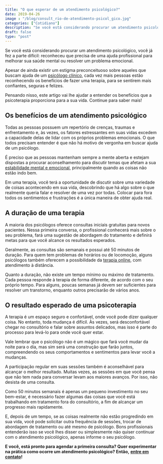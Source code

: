 ```yaml
---
title: "O que esperar de um atendimento psicológico?"
date: 2019-04-26
image : "/blog/consult_rio-de-atendimento-psicol_gico.jpg"
categories: ["Cotidiano"]
description: "Se você está considerando procurar um atendimento psicológico, você já fez a parte difícil: reconheceu que precisa melhorar sua saúde mental! Saiba mais..."
draft: false
type: "post"
---
```


Se você está considerando procurar um atendimento psicológico, você já fez a parte difícil: reconheceu que precisa de uma ajuda profissional para melhorar sua saúde mental ou resolver um problema emocional.

Apesar de ainda existir um estigma preconceituoso sobre aqueles que buscam ajuda de um [psicólogo clínico](/pra-que-serve-um-psicologo-clinico/), cada vez mais pessoas estão reconhecendo os benefícios de fazer uma terapia, para se sentirem mais confiantes, seguras e felizes.

Pensando nisso, este artigo vai lhe ajudar a entender os benefícios que a psicoterapia proporciona para a sua vida. Continue para saber mais!

## **Os benefícios de um atendimento psicológico**

Todas as pessoas possuem um repertório de crenças, traumas e enfrentamento e, às vezes, os fatores estressantes em suas vidas excedem a capacidade delas de lidar com os próprios problemas emocionais. O que todos precisam entender é que não há motivo de vergonha em buscar ajuda de um psicólogo.

É preciso que as pessoas mantenham sempre a mente aberta e estejam dispostas a procurar aconselhamento para discutir temas que afetam a sua [estabilidade mental e emocional](/instabilidade-emocional/), principalmente quando as coisas não estão indo bem.

Em uma terapia, você terá a oportunidade de discutir sobre uma variedade de coisas acontecendo em sua vida, descobrindo que há algo sobre o que realmente queria falar e resolver de uma vez por todas. Colocar para fora todos os sentimentos e frustrações é a única maneira de obter ajuda real.

## **A duração de uma terapia**

A maioria dos psicólogos oferece consultas iniciais gratuitas para novos pacientes. Nessa primeira conversa, o profissional conhecerá mais sobre o seu problema, fará uma sugestão de abordagem do tratamento e definirá metas para que você alcance os resultados esperados.

Geralmente, as consultas são semanais e possui até 50 minutos de duração. Para quem tem problemas de horários ou de locomoção, alguns psicólogos também oferecem a possibilidade da [terapia online](/psicologo-online/), com atendimento à distância.

Quanto a duração, não existe um tempo mínimo ou máximo de tratamento. Cada pessoa responde à terapia de forma diferente, de acordo com o seu próprio tempo. Para alguns, poucas semanas já devem ser suficientes para resolver um transtorno, enquanto outros precisarão de vários anos.

## **O resultado esperado de uma psicoterapia**

A terapia é um espaço seguro e confortável, onde você pode dizer qualquer coisa. No entanto, toda mudança é difícil. Às vezes, será desconfortável chegar no consultório e falar sobre assuntos delicados, mas isso é parte do processo para levá-lo para onde você quer estar.

Vale lembrar que o psicólogo não é um mágico que fará você mudar da noite para o dia, mas sim será uma construção que farão juntos, compreendendo os seus comportamentos e sentimentos para levar você a mudanças.

A participação regular em suas sessões também é aconselhável para alcançar o melhor resultado. Muitas vezes, as sessões em que você pensa que não tem nada para conversar levam aos maiores avanços. Por isso, não desista de uma consulta.

Como 50 minutos semanais é apenas um pequeno investimento no seu bem-estar, é necessário fazer algumas das coisas que você está trabalhando em tratamento fora do consultório, a fim de alcançar um progresso mais rapidamente.

E, depois de um tempo, se as coisas realmente não estão progredindo em sua vida, você pode solicitar outra frequência de sessões, trocar de abordagem de tratamento ou até mesmo de psicólogo. Bons profissionais entenderão isso se você lhes disser ou simplesmente não quiser continuar com o atendimento psicológico, apenas informe o seu psicólogo.

**E você, está pronto para agendar a primeira consulta? Quer experimentar na prática como ocorre um atendimento psicológico? Então,** [**entre em contato**](/contato/)**!**